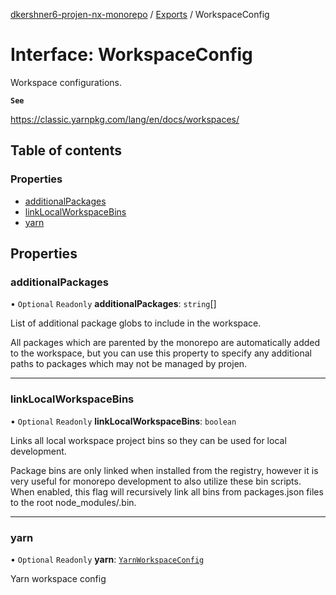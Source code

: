 [dkershner6-projen-nx-monorepo](../README.md) / [Exports](../modules.md) / WorkspaceConfig

# Interface: WorkspaceConfig

Workspace configurations.

**`See`**

https://classic.yarnpkg.com/lang/en/docs/workspaces/

## Table of contents

### Properties

- [additionalPackages](WorkspaceConfig.md#additionalpackages)
- [linkLocalWorkspaceBins](WorkspaceConfig.md#linklocalworkspacebins)
- [yarn](WorkspaceConfig.md#yarn)

## Properties

### additionalPackages

• `Optional` `Readonly` **additionalPackages**: `string`[]

List of additional package globs to include in the workspace.

All packages which are parented by the monorepo are automatically added to the workspace, but you can use this
property to specify any additional paths to packages which may not be managed by projen.

___

### linkLocalWorkspaceBins

• `Optional` `Readonly` **linkLocalWorkspaceBins**: `boolean`

Links all local workspace project bins so they can be used for local development.

Package bins are only linked when installed from the registry, however it is very useful
for monorepo development to also utilize these bin scripts. When enabled, this flag will
recursively link all bins from packages.json files to the root node_modules/.bin.

___

### yarn

• `Optional` `Readonly` **yarn**: [`YarnWorkspaceConfig`](YarnWorkspaceConfig.md)

Yarn workspace config
